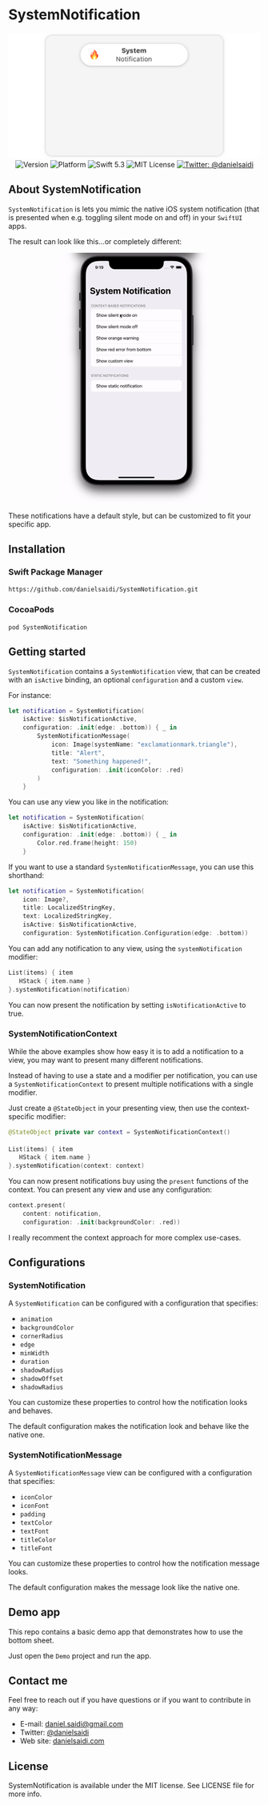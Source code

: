 # SystemNotification

<p align="center">
    <img src ="Resources/Logo.png" width=600 /><br />
    <img src="https://img.shields.io/github/v/release/danielsaidi/SystemNotification?color=%2300550&sort=semver" alt="Version" />
    <img src="https://img.shields.io/cocoapods/p/DSSystemNotification.svg?style=flat" alt="Platform" />
    <img src="https://img.shields.io/badge/Swift-5.3-orange.svg" alt="Swift 5.3" />
    <img src="https://img.shields.io/github/license/danielsaidi/SystemNotification" alt="MIT License" />
    <a href="https://twitter.com/danielsaidi">
        <img src="https://img.shields.io/badge/contact-@danielsaidi-blue.svg?style=flat" alt="Twitter: @danielsaidi" />
    </a>
</p>


## About SystemNotification

`SystemNotification` is lets you mimic the native iOS system notification (that is presented when e.g. toggling silent mode on and off) in your `SwiftUI` apps.

The result can look like this...or completely different:

<p align="center">
    <img src="Resources/Demo.gif" width=300 />
</p>

These notifications have a default style, but can be customized to fit your specific app.


## Installation

### Swift Package Manager

```
https://github.com/danielsaidi/SystemNotification.git
```

### CocoaPods

```
pod SystemNotification
```


## Getting started

`SystemNotification` contains a `SystemNotification` view, that can be created with an `isActive` binding, an optional `configuration` and a custom `view`.

For instance:

```swift
let notification = SystemNotification(
    isActive: $isNotificationActive,
    configuration: .init(edge: .bottom)) { _ in
        SystemNotificationMessage(
            icon: Image(systemName: "exclamationmark.triangle"), 
            title: "Alert", 
            text: "Something happened!",
            configuration: .init(iconColor: .red)
        )
    }
```

You can use any view you like in the notification:

```swift
let notification = SystemNotification(
    isActive: $isNotificationActive,
    configuration: .init(edge: .bottom)) { _ in
        Color.red.frame(height: 150)
    }
```

If you want to use a standard `SystemNotificationMessage`, you can use this shorthand:

```swift
let notification = SystemNotification(
    icon: Image?,
    title: LocalizedStringKey,
    text: LocalizedStringKey,
    isActive: $isNotificationActive,
    configuration: SystemNotification.Configuration(edge: .bottom))
```

You can add any notification to any view, using the `systemNotification` modifier: 

```swift
List(items) { item
   HStack { item.name }
}.systemNotification(notification)
```

You can now present the notification by setting `isNotificationActive` to true.


### SystemNotificationContext

While the above examples show how easy it is to add a notification to a view, you may want to present many different notifications.

Instead of having to use a state and a modifier per notification, you can use a `SystemNotificationContext` to present multiple notifications with a single modifier.

Just create a `@StateObject` in your presenting view, then use the context-specific modifier:

```swift
@StateObject private var context = SystemNotificationContext()

List(items) { item
   HStack { item.name }
}.systemNotification(context: context)
```

You can now present notifications buy using the `present` functions of the context. You can present any view and use any configuration:

```swift
context.present(
    content: notification,
    configuration: .init(backgroundColor: .red))
```

I really recomment the context approach for more complex use-cases.


## Configurations


### SystemNotification

A `SystemNotification` can be configured with a configuration that specifies:

* `animation`
* `backgroundColor`
* `cornerRadius`
* `edge`
* `minWidth`
* `duration`
* `shadowRadius`
* `shadowOffset`
* `shadowRadius`

You can customize these properties to control how the notification looks and behaves. 

The default configuration makes the notification look and behave like the native one.


### SystemNotificationMessage

A `SystemNotificationMessage` view can be configured with a configuration that specifies:

* `iconColor`
* `iconFont`
* `padding`
* `textColor`
* `textFont`
* `titleColor`
* `titleFont`

You can customize these properties to control how the notification message looks. 

The default configuration makes the message look like the native one.


## Demo app

This repo contains a basic demo app that demonstrates how to use the bottom sheet.

Just open the `Demo` project and run the app.


## Contact me

Feel free to reach out if you have questions or if you want to contribute in any way:

* E-mail: [daniel.saidi@gmail.com][Email]
* Twitter: [@danielsaidi][Twitter]
* Web site: [danielsaidi.com][Website]


## License

SystemNotification is available under the MIT license. See LICENSE file for more info.


[Email]: mailto:daniel.saidi@gmail.com
[Twitter]: http://www.twitter.com/danielsaidi
[Website]: http://www.danielsaidi.com
